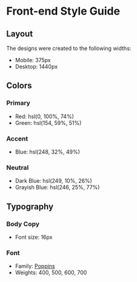# Front-end Style Guide## LayoutThe designs were created to the following widths:- Mobile: 375px- Desktop: 1440px## Colors### Primary- Red: hsl(0, 100%, 74%) - Green: hsl(154, 59%, 51%)### Accent- Blue: hsl(248, 32%, 49%)### Neutral- Dark Blue: hsl(249, 10%, 26%) - Grayish Blue: hsl(246, 25%, 77%)## Typography### Body Copy- Font size: 16px### Font- Family: [Poppins](https://fonts.google.com/specimen/Poppins)- Weights: 400, 500, 600, 700